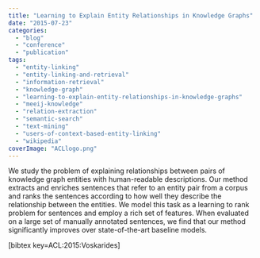 ```yaml
---
title: "Learning to Explain Entity Relationships in Knowledge Graphs"
date: "2015-07-23"
categories: 
  - "blog"
  - "conference"
  - "publication"
tags: 
  - "entity-linking"
  - "entity-linking-and-retrieval"
  - "information-retrieval"
  - "knowledge-graph"
  - "learning-to-explain-entity-relationships-in-knowledge-graphs"
  - "meeij-knowledge"
  - "relation-extraction"
  - "semantic-search"
  - "text-mining"
  - "users-of-context-based-entity-linking"
  - "wikipedia"
coverImage: "ACLlogo.png"
---
```


We study the problem of explaining relationships between pairs of knowledge graph entities with human-readable descriptions. Our method extracts and enriches sentences that refer to an entity pair from a corpus and ranks the sentences according to how well they describe the relationship between the entities. We model this task as a learning to rank problem for sentences and employ a rich set of features. When evaluated on a large set of manually annotated sentences, we find that our method significantly improves over state-of-the-art baseline models.

\[bibtex key=ACL:2015:Voskarides\]
